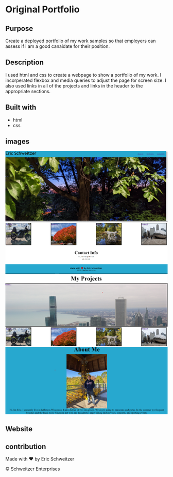 # Original Portfolio


## Purpose

Create a deployed portfolio of my work samples so that employers can assess if i am a good canaidate for their position.

## Description

I used html and css to create a webpage to show a portfolio of my work. I incorperated flexbox and media queries to adjust the page for screen size. I also used links in all of the projects and links in the header to the appropriate sections. 


## Built with
* html
* css

## images

![](./assets/images/Screenshot%202022-06-08%20130851.png)
![](./assets/images/Screenshot%202022-06-08%20141937.png)
![](./assets/images/Screenshot%202022-06-08%20141958.png)
![](./assets/images/Screenshot%202022-06-08%20142009.png)

## Website


## contribution
Made with ❤️ by Eric Schweitzer 

&copy; Schweitzer Enterprises